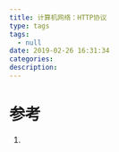 ```yaml
---
title: 计算机网络：HTTP协议
type: tags
tags:
  - null
date: 2019-02-26 16:31:34
categories:
description:
---
```


# 参考 #
1. 
